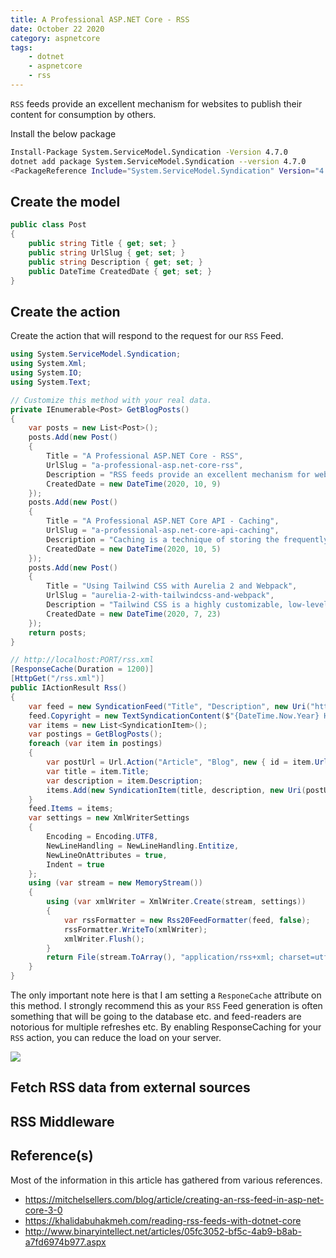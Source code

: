 ```yaml
---
title: A Professional ASP.NET Core - RSS
date: October 22 2020
category: aspnetcore
tags:
    - dotnet
    - aspnetcore
    - rss
---
```


`RSS` feeds provide an excellent mechanism for websites to publish their content for consumption by others.

<!-- more -->

Install the below package

```bash
Install-Package System.ServiceModel.Syndication -Version 4.7.0
dotnet add package System.ServiceModel.Syndication --version 4.7.0
<PackageReference Include="System.ServiceModel.Syndication" Version="4.7.0" />
```

## Create the model

```cs
public class Post
{
    public string Title { get; set; }
    public string UrlSlug { get; set; }
    public string Description { get; set; }
    public DateTime CreatedDate { get; set; }
}
```

## Create the action

Create the action that will respond to the request for our `RSS` Feed.

```cs
using System.ServiceModel.Syndication;
using System.Xml;
using System.IO;
using System.Text;

// Customize this method with your real data.
private IEnumerable<Post> GetBlogPosts()
{
    var posts = new List<Post>();
    posts.Add(new Post()
    {
        Title = "A Professional ASP.NET Core - RSS",
        UrlSlug = "a-professional-asp.net-core-rss",
        Description = "RSS feeds provide an excellent mechanism for websites to publish their content for consumption by others.",
        CreatedDate = new DateTime(2020, 10, 9)
    });
    posts.Add(new Post()
    {
        Title = "A Professional ASP.NET Core API - Caching",
        UrlSlug = "a-professional-asp.net-core-api-caching",
        Description = "Caching is a technique of storing the frequently accessed/used data so that the future requests for those sets of data can be served much faster to the client..",
        CreatedDate = new DateTime(2020, 10, 5)
    });
    posts.Add(new Post()
    {
        Title = "Using Tailwind CSS with Aurelia 2 and Webpack",
        UrlSlug = "aurelia-2-with-tailwindcss-and-webpack",
        Description = "Tailwind CSS is a highly customizable, low-level CSS framework that gives you all of the building blocks you need to build bespoke designs without any annoying opinionated styles you have to fight to override.",
        CreatedDate = new DateTime(2020, 7, 23)
    });
    return posts;
}

// http://localhost:PORT/rss.xml
[ResponseCache(Duration = 1200)]
[HttpGet("/rss.xml")]
public IActionResult Rss()
{
    var feed = new SyndicationFeed("Title", "Description", new Uri("https://hamedfathi.me"), "RSSUrl", DateTime.Now);
    feed.Copyright = new TextSyndicationContent($"{DateTime.Now.Year} Hamed Fathi");
    var items = new List<SyndicationItem>();
    var postings = GetBlogPosts();
    foreach (var item in postings)
    {
        var postUrl = Url.Action("Article", "Blog", new { id = item.UrlSlug }, HttpContext.Request.Scheme);
        var title = item.Title;
        var description = item.Description;
        items.Add(new SyndicationItem(title, description, new Uri(postUrl), item.UrlSlug, item.CreatedDate));
    }
    feed.Items = items;
    var settings = new XmlWriterSettings
    {
        Encoding = Encoding.UTF8,
        NewLineHandling = NewLineHandling.Entitize,
        NewLineOnAttributes = true,
        Indent = true
    };
    using (var stream = new MemoryStream())
    {
        using (var xmlWriter = XmlWriter.Create(stream, settings))
        {
            var rssFormatter = new Rss20FeedFormatter(feed, false);
            rssFormatter.WriteTo(xmlWriter);
            xmlWriter.Flush();
        }
        return File(stream.ToArray(), "application/rss+xml; charset=utf-8");
    }
}
```

The only important note here is that I am setting a `ResponeCache` attribute on this method. I strongly recommend this as your `RSS` Feed generation is often something that will be going to the database etc. and feed-readers are notorious for multiple refreshes etc. By enabling ResponseCaching for your `RSS` action, you can reduce the load on your server.

![](/images/a-professional-asp.net-core-rss/rss.png)


## Fetch RSS data from external sources


## RSS Middleware


## Reference(s)

Most of the information in this article has gathered from various references.

* https://mitchelsellers.com/blog/article/creating-an-rss-feed-in-asp-net-core-3-0
* https://khalidabuhakmeh.com/reading-rss-feeds-with-dotnet-core
* http://www.binaryintellect.net/articles/05fc3052-bf5c-4ab9-b8ab-a7fd6974b977.aspx